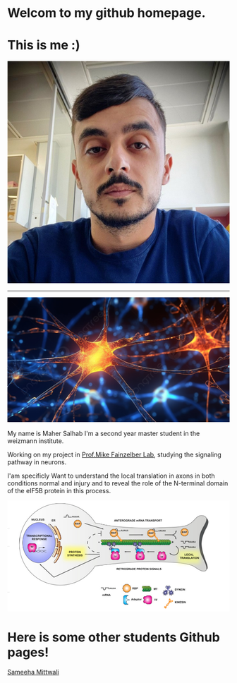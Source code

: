 # Welcom to my github homepage.

# This is me :)
![](/Maher.jpg)

--------------------------------------------------------------------------------------------------------------------------------------------------------------------------------------------

![](/neuron1.jpg)

 My name is Maher Salhab I'm a second year master student in  the weizmann institute.
 
 Working on my project in [Prof.Mike Fainzelber Lab](https://www.weizmann.ac.il/Biomolecular_Sciences/Fainzilber/overview), studying the signaling pathway in neurons.

I'am specificly Want to understand the local translation in axons in both conditions normal and injury and to reveal the role of the N-terminal domain of the eIF5B protein in this process.

 
  
   ![](/local.png) 

   # Here is some other students Github pages!
   [Sameeha Mittwali](https://sameeham.github.io/)
   

